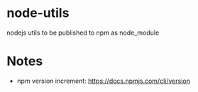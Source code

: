# node-utils
nodejs utils to be published to npm as node_module


# Notes
- npm version increment: https://docs.npmjs.com/cli/version